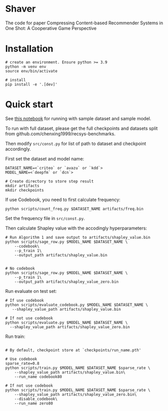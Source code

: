 # Shaver

The code for paper Compressing Content-based Recommender Systems in One Shot: A Cooperative Game Perspective

# Installation

```shell
# create an environment. Ensure python >= 3.9
python -m venv env
source env/bin/activate

# install
pip install -e '.[dev]'
```

# Quick start

See [this notebook](notebooks/main.ipynb) for running with sample dataset and sample model.

To run with full dataset, please get the full checkpoints and datasets split from github.com/chenxing1999/recsys-benchmarks.

Then modify `src/const.py` for list of path to dataset and checkpoint accordingly.

First set the dataset and model name:

```shell
DATASET_NAME=<`criteo` or `avazu` or `kdd`>
MODEL_NAME=<`deepfm` or `dcn`>

# Create directory to store step result
mkdir artifacts
mkdir checkpoints
```

If use Codebook, you need to first calculate frequency:

```shell
python scripts/count_freq.py $DATASET_NAME artifacts/freq.bin
```

Set the frequency file in `src/const.py`.

Then calculate Shapley value with the accodingly hyperparameters:

```shell
# Run Algorithm 1 and save output to artifacts/shapley_value.bin
python scripts/sage_row.py $MODEL_NAME $DATASET_NAME \
    --codebook\
    --p_train 1\
    --output_path artifacts/shapley_value.bin


# No codebook
python scripts/sage_row.py $MODEL_NAME $DATASET_NAME \
    --p_train 1\
    --output_path artifacts/shapley_value_zero.bin
```

Run evaluate on test set:

```shell
# If use codebook
python scripts/evaluate_codebook.py $MODEL_NAME $DATASET_NAME \
   --shapley_value_path artifacts/shapley_value.bin

# If not use codebook
python scripts/evaluate.py $MODEL_NAME $DATASET_NAME \
  --shapley_value_path artifacts/shapley_value_zero.bin
```

Run train:

```shell

# By default, checkpoint store at `checkpoints/run_name.pth'

# Use codebook
sparse_rate=0.8
python scripts/train.py $MODEL_NAME $DATASET_NAME $sparse_rate \
    --shapley_value_path artifacts/shapley_value.bin\
    --run_name codebook80

# If not use codebook
python scripts/train.py $MODEL_NAME $DATASET_NAME $sparse_rate \
    --shapley_value_path artifacts/shapley_value_zero.bin\
    --disable_codebook\
    --run_name zero80
```

